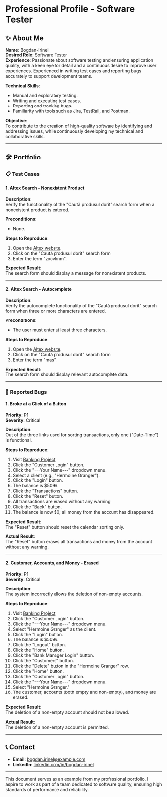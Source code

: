 # Professional Profile - Software Tester

## ✨ About Me
**Name**: Bogdan-Irinel  
**Desired Role**: Software Tester  
**Experience**: Passionate about software testing and ensuring application quality, with a keen eye for detail and a continuous desire to improve user experiences. Experienced in writing test cases and reporting bugs accurately to support development teams.  

**Technical Skills**:
- Manual and exploratory testing.  
- Writing and executing test cases.  
- Reporting and tracking bugs.  
- Familiarity with tools such as Jira, TestRail, and Postman.  

**Objective**:  
To contribute to the creation of high-quality software by identifying and addressing issues, while continuously developing my technical and collaborative skills.

---

## 🛠️ Portfolio

### 📋 Test Cases

#### 1. Altex Search - Nonexistent Product
**Description**:  
Verify the functionality of the "Caută produsul dorit" search form when a nonexistent product is entered.

**Preconditions**:  
- None.  

**Steps to Reproduce**:  
1. Open the [Altex website](https://altex.ro/).  
2. Click on the "Caută produsul dorit" search form.  
3. Enter the term "zxcvbnm".  

**Expected Result**:  
The search form should display a message for nonexistent products.  

---

#### 2. Altex Search - Autocomplete
**Description**:  
Verify the autocomplete functionality of the "Caută produsul dorit" search form when three or more characters are entered.

**Preconditions**:  
- The user must enter at least three characters.  

**Steps to Reproduce**:  
1. Open the [Altex website](https://altex.ro/).  
2. Click on the "Caută produsul dorit" search form.  
3. Enter the term "mas".  

**Expected Result**:  
The search form should display relevant autocomplete data.  

---

### 🐞 Reported Bugs

#### 1. Broke at a Click of a Button
**Priority**: P1  
**Severity**: Critical  

**Description**:  
Out of the three links used for sorting transactions, only one ("Date-Time") is functional.

**Steps to Reproduce**:  
1. Visit [Banking Project](https://www.globalsqa.com/angularJs-protractor/BankingProject/#/login).  
2. Click the "Customer Login" button.  
3. Click the "---Your Name---" dropdown menu.  
4. Select a client (e.g., "Hermoine Granger").  
5. Click the "Login" button.  
6. The balance is $5096.  
7. Click the "Transactions" button.  
8. Click the "Reset" button.  
9. All transactions are erased without any warning.  
10. Click the "Back" button.  
11. The balance is now $0; all money from the account has disappeared.  

**Expected Result**:  
The "Reset" button should reset the calendar sorting only.  

**Actual Result**:  
The "Reset" button erases all transactions and money from the account without any warning.  

---

#### 2. Customer, Accounts, and Money - Erased
**Priority**: P1  
**Severity**: Critical  

**Description**:  
The system incorrectly allows the deletion of non-empty accounts.

**Steps to Reproduce**:  
1. Visit [Banking Project](https://www.globalsqa.com/angularJs-protractor/BankingProject/#/login).  
2. Click the "Customer Login" button.  
3. Click the "---Your Name---" dropdown menu.  
4. Select "Hermoine Granger" as the client.  
5. Click the "Login" button.  
6. The balance is $5096.  
7. Click the "Logout" button.  
8. Click the "Home" button.  
9. Click the "Bank Manager Login" button.  
10. Click the "Customers" button.  
11. Click the "Delete" button in the "Hermoine Granger" row.  
12. Click the "Home" button.  
13. Click the "Customer Login" button.  
14. Click the "---Your Name---" dropdown menu.  
15. Select "Hermoine Granger."  
16. The customer, accounts (both empty and non-empty), and money are erased.  

**Expected Result**:  
The deletion of a non-empty account should not be allowed.  

**Actual Result**:  
The deletion of a non-empty account is permitted.  

---

## 📞 Contact
- **Email**: bogdan.irinel@example.com  
- **LinkedIn**: [linkedin.com/in/bogdan-irinel](https://linkedin.com/in/bogdan-irinel)  

---

This document serves as an example from my professional portfolio. I aspire to work as part of a team dedicated to software quality, ensuring high standards of performance and reliability.
